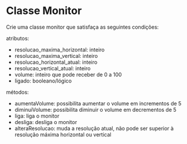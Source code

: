 # Classe Monitor

Crie uma classe monitor que satisfaça as seguintes condições:

atributos:
- resolucao_maxima_horizontal: inteiro
- resolucao_maxima_vertical: inteiro
- resolucao_horizontal_atual: inteiro
- resolucao_vertical_atual: inteiro
- volume: inteiro que pode receber de 0 a 100
- ligado: booleano/lógico

métodos:
- aumentaVolume: possibilita aumentar o volume em incrementos de 5
- diminuiVolume: possibilita diminuir o volume em decrementos de 5
- liga: liga o monitor
- desliga: desliga o monitor
- alteraResolucao: muda a resolução atual, não pode ser superior à resolução máxima horizontal ou vertical
